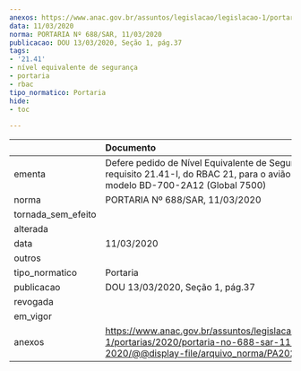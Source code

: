 ```yaml
---
anexos: https://www.anac.gov.br/assuntos/legislacao/legislacao-1/portarias/2020/portaria-no-688-sar-11-03-2020/@@display-file/arquivo_norma/PA2020-0688.pdf
data: 11/03/2020
norma: PORTARIA Nº 688/SAR, 11/03/2020
publicacao: DOU 13/03/2020, Seção 1, pág.37
tags:
- '21.41'
- nível equivalente de segurança
- portaria
- rbac
tipo_normatico: Portaria
hide: 
- toc 
 
---
```


|                    | Documento                                                                                                                                           |
|:-------------------|:----------------------------------------------------------------------------------------------------------------------------------------------------|
| ementa             | Defere pedido de Nível Equivalente de Segurança para o requisito 21.41-I, do RBAC 21, para o avião Bombardier modelo BD-700-2A12 (Global 7500)      |
| norma              | PORTARIA Nº 688/SAR, 11/03/2020                                                                                                                     |
| tornada_sem_efeito |                                                                                                                                                     |
| alterada           |                                                                                                                                                     |
| data               | 11/03/2020                                                                                                                                          |
| outros             |                                                                                                                                                     |
| tipo_normatico     | Portaria                                                                                                                                            |
| publicacao         | DOU 13/03/2020, Seção 1, pág.37                                                                                                                     |
| revogada           |                                                                                                                                                     |
| em_vigor           |                                                                                                                                                     |
| anexos             | https://www.anac.gov.br/assuntos/legislacao/legislacao-1/portarias/2020/portaria-no-688-sar-11-03-2020/@@display-file/arquivo_norma/PA2020-0688.pdf |